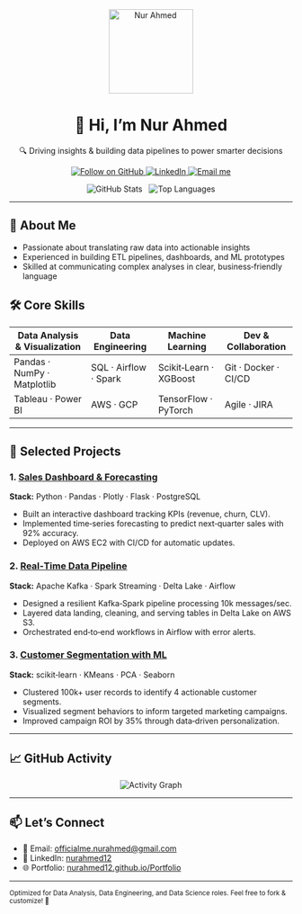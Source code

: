 <!--
  🔥 README Template for Data Roles 🔥
  Customize the badges, links, and project descriptions below!
-->

<div align="center">
  <!-- Avatar (bigger) -->
  <img src="https://github.com/nurahmed12.png" width="150" alt="Nur Ahmed"/>

  <!-- Header: Name and Tagline -->
  <h1>👋 Hi, I’m Nur Ahmed</h1>
  <p>🔍 Driving insights & building data pipelines to power smarter decisions</p>

  <!-- Badges: GitHub stats, LinkedIn, email -->
  <p>
    <a href="https://github.com/nurahmed12">
      <img src="https://img.shields.io/github/followers/nurahmed12?label=Follow&style=social" alt="Follow on GitHub"/>
    </a>
    <a href="https://www.linkedin.com/in/nurahmed12/">
      <img src="https://img.shields.io/badge/LinkedIn-Profile-blue?style=flat-square&logo=linkedin" alt="LinkedIn"/>
    </a>
    <a href="mailto:officialme.nurahmed@gmail.com">
      <img src="https://img.shields.io/badge/Email-Here-red?style=flat-square&logo=gmail" alt="Email me"/>
    </a>
  </p>

  <!-- GitHub Stats & Top Languages (donut layout, no “C”) -->
  <p>
    <img src="https://github-readme-stats.vercel.app/api?username=nurahmed12&show_icons=true&theme=default&hide_border=true" alt="GitHub Stats" />
    &nbsp;
    <img src="https://github-readme-stats.vercel.app/api/top-langs/?username=nurahmed12&layout=donut&theme=default&hide_border=true" alt="Top Languages" />
  </p>
</div>

---

## 🚀 About Me
- Passionate about translating raw data into actionable insights  
- Experienced in building ETL pipelines, dashboards, and ML prototypes  
- Skilled at communicating complex analyses in clear, business‑friendly language  

## 🛠️ Core Skills

| Data Analysis & Visualization | Data Engineering      | Machine Learning     | Dev & Collaboration   |
| ----------------------------- | --------------------- | -------------------- | --------------------- |
| Pandas · NumPy · Matplotlib   | SQL · Airflow · Spark | Scikit‑Learn · XGBoost | Git · Docker · CI/CD  |
| Tableau · Power BI            | AWS · GCP             | TensorFlow · PyTorch | Agile · JIRA          |

---

## 📂 Selected Projects

### 1. [Sales Dashboard & Forecasting](https://github.com/nurahmed12/sales-dashboard)  
**Stack:** Python · Pandas · Plotly · Flask · PostgreSQL  
- Built an interactive dashboard tracking KPIs (revenue, churn, CLV).  
- Implemented time‑series forecasting to predict next‑quarter sales with 92% accuracy.  
- Deployed on AWS EC2 with CI/CD for automatic updates.

### 2. [Real‑Time Data Pipeline](https://github.com/nurahmed12/real-time-pipeline)  
**Stack:** Apache Kafka · Spark Streaming · Delta Lake · Airflow  
- Designed a resilient Kafka‑Spark pipeline processing 10k messages/sec.  
- Layered data landing, cleaning, and serving tables in Delta Lake on AWS S3.  
- Orchestrated end‑to‑end workflows in Airflow with error alerts.

### 3. [Customer Segmentation with ML](https://github.com/nurahmed12/customer-segmentation)  
**Stack:** scikit‑learn · KMeans · PCA · Seaborn  
- Clustered 100k+ user records to identify 4 actionable customer segments.  
- Visualized segment behaviors to inform targeted marketing campaigns.  
- Improved campaign ROI by 35% through data‑driven personalization.

---

## 📈 GitHub Activity
<div align="center">
  <img src="https://github-readme-activity-graph.vercel.app/graph?username=nurahmed12&theme=github" alt="Activity Graph" />
</div>

---

## 📫 Let’s Connect
- 📧 Email: [officialme.nurahmed@gmail.com](mailto:officialme.nurahmed@gmail.com)  
- 🔗 LinkedIn: [nurahmed12](https://www.linkedin.com/in/nurahmed12/)  
- 🌐 Portfolio: [nurahmed12.github.io/Portfolio](https://nurahmed12.github.io/Portfolio/)

---

<sub>Optimized for Data Analysis, Data Engineering, and Data Science roles. Feel free to fork & customize! 🚀</sub>
